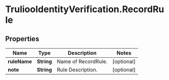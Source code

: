 # TruliooIdentityVerification.RecordRule

## Properties

Name | Type | Description | Notes
------------ | ------------- | ------------- | -------------
**ruleName** | **String** | Name of RecordRule. | [optional] 
**note** | **String** | Rule Description. | [optional] 


